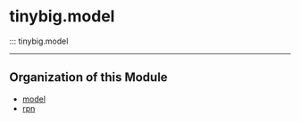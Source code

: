 # tinybig.model

::: tinybig.model

---------------------------------------
## Organization of this Module

* [model](model.md)
* [rpn](rpn.md)
